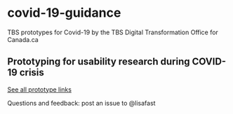# covid-19-guidance
TBS prototypes for Covid-19 by the TBS Digital Transformation Office for Canada.ca

## Prototyping for usability research during COVID-19 crisis 
[See all prototype links](http://test.canada.ca/covid-19-guidance/hc-links-en.html)

Questions and feedback: post an issue to @lisafast
